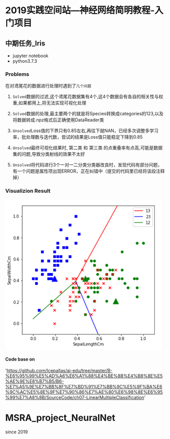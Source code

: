 # 2019实践空间站—神经网络简明教程-入门项目

## 中期任务_Iris 
- jupyter notebook
- python3.7.3

### Problems
在对鸢尾花的数据进行处理时遇到了`几个问题`

   1. `Solved`数据的过滤,这个鸢尾花数据集有4个,这4个数据会有各自的相关性与权重,如果都用上,将无法实现可视化处理

   2. `Solved`数据的处理,最主要两个的就是将Species转换成categories的123,以及将数据转成.npz格式后正确使用DataReader类

   3. `Unsolved`Loss值的下界只有0.85左右,再往下就NAN，已经多次调整多学习率，批处理数与迭代数，尝试的结果是Loss值只能稳定下降到0.85

   4. `Unsolved`最终可视化结果时, 第二类 和 第三类 </font>的点重叠率有点高,可能是数据集的问题,导致分类射线的效果不太好
   
   5. `Unsolved`将代码进行3个一对一二分类分类器改良时，发现代码有部分问题，有一个问题是属性项出现ERROR，正在纠错中（提交的代码里已经将该段注释掉）
 
### Visualizion Result

<img src="./IrisVisualizationResult.png"/>


#### Code base on  

'https://github.com/Icepallas/ai-edu/tree/master/B-%E6%95%99%E5%AD%A6%E6%A1%88%E4%BE%8B%E4%B8%8E%E5%AE%9E%E8%B7%B5/B6-%E7%A5%9E%E7%BB%8F%E7%BD%91%E7%BB%9C%E5%9F%BA%E6%9C%AC%E5%8E%9F%E7%90%86%E7%AE%80%E6%98%8E%E6%95%99%E7%A8%8B/SourceCode/ch07-LinearMultipleClassification'








# MSRA_project_NeuralNet
since 2019
